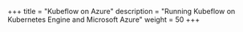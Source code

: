 +++
title = "Kubeflow on Azure"
description = "Running Kubeflow on Kubernetes Engine and Microsoft Azure"
weight = 50
+++
